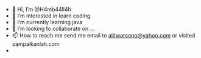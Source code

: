 - 👋 Hi, I’m @H4mb44ll4h
- 👀 I’m interested in learn coding
- 🌱 I’m currently learning java
- 💞️ I’m looking to collaborate on ...
- 📫 How to reach me send me email to alitwarsono@yahoo.com or visited sampaikanlah.com
- 

<!---
H4mb44ll4h/H4mb44ll4h is a ✨ special ✨ repository because its `README.md` (this file) appears on your GitHub profile.
You can click the Preview link to take a look at your changes.
--->

